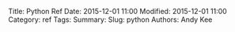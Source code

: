 Title: Python Ref 
Date: 2015-12-01 11:00
Modified: 2015-12-01 11:00
Category: ref
Tags:
Summary:
Slug: python 
Authors: Andy Kee


